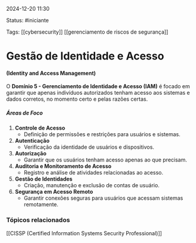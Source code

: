 
2024-12-20 11:30

Status: #iniciante

Tags: [[cybersecurity]] [[gerenciamento de riscos de segurança]]


# Gestão de Identidade e Acesso
#### (Identity and Access Management)

O **Domínio 5 - Gerenciamento de Identidade e Acesso (IAM)** é focado em garantir que apenas indivíduos autorizados tenham acesso aos sistemas e dados corretos, no momento certo e pelas razões certas.

##### **Áreas de Foco**

1. **Controle de Acesso**
    - Definição de permissões e restrições para usuários e sistemas.
2. **Autenticação**    
    - Verificação da identidade de usuários e dispositivos.
3. **Autorização**
    - Garantir que os usuários tenham acesso apenas ao que precisam.
4. **Auditoria e Monitoramento de Acesso**
    - Registro e análise de atividades relacionadas ao acesso.
5. **Gestão de Identidades**
    - Criação, manutenção e exclusão de contas de usuário.
6. **Segurança em Acesso Remoto**
    - Garantir conexões seguras para usuários que acessam sistemas remotamente.

### Tópicos relacionados

[[CISSP (Certified Information Systems Security Professional)]]